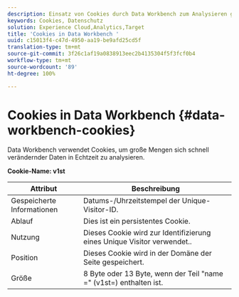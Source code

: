 ```yaml
---
description: Einsatz von Cookies durch Data Workbench zum Analysieren großer Mengen sich schnell verändernder Daten in Echtzeit.
keywords: Cookies, Datenschutz
solution: Experience Cloud,Analytics,Target
title: 'Cookies in Data Workbench '
uuid: c15013f4-c47d-4950-aa19-be9afd25cd5f
translation-type: tm+mt
source-git-commit: 3f26c1af19a0838913eec2b4135304f5f3fcf0b4
workflow-type: tm+mt
source-wordcount: '89'
ht-degree: 100%

---
```



# Cookies in Data Workbench {#data-workbench-cookies}

Data Workbench verwendet Cookies, um große Mengen sich schnell verändernder Daten in Echtzeit zu analysieren.

**Cookie-Name: v1st**

| Attribut | Beschreibung |
|---|---|
| Gespeicherte Informationen | Datums-/Uhrzeitstempel der Unique-Visitor-ID. |
| Ablauf | Dies ist ein persistentes Cookie. |
| Nutzung | Dieses Cookie wird zur Identifizierung eines Unique Visitor verwendet.. |
| Position | Dieses Cookie wird in der Domäne der Seite gespeichert. |
| Größe | 8 Byte oder 13 Byte, wenn der Teil &quot;name =&quot; (v1st=) enthalten ist. |

